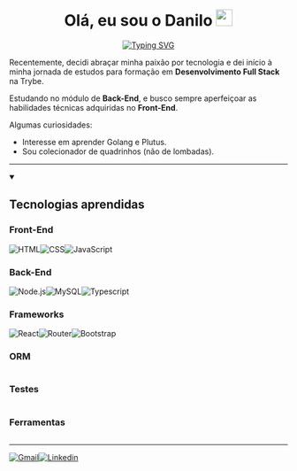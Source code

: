<h1 align="center">Olá, eu sou o Danilo <img src="https://media.giphy.com/media/hvRJCLFzcasrR4ia7z/giphy.gif" width="30px"/> </h1>

<p align='center'>
  <a href="https://git.io/typing-svg"><img src="https://readme-typing-svg.demolab.com?font=Fira+Code&size=28&duration=3000&pause=500&center=true&&width=435&height=70&lines=Desenvolvedor+Front-End;Estudante+de+Back-End;Whovian" alt="Typing SVG" /></a>
</p>
<p >Recentemente, decidi abraçar minha paixão por tecnologia e dei início à minha jornada de estudos para formação em <strong>Desenvolvimento Full Stack</strong> na Trybe.</p>
<p>Estudando no módulo de <strong>Back-End</strong>, e busco sempre aperfeiçoar as habilidades técnicas adquiridas no <strong>Front-End</strong>. </p>

<p>Algumas curiosidades:</p>

<ul>
  <li>Interesse em aprender Golang e Plutus.</li>
  <li>Sou colecionador de quadrinhos (não de lombadas).</li>
</ul>

**********
<details open>
  <summary><h2>Tecnologias aprendidas</h2></summary>

  <h3>Front-End</h3>
  <span style="display:flex">
    <img/ src="https://img.shields.io/badge/HTML5-E34F26?style=for-the-badge&logo=html5&logoColor=white" alt="HTML" style='pointer-events:none'>
    <img/ src="https://img.shields.io/badge/CSS3-1572B6?style=for-the-badge&logo=css3&logoColor=white" alt="CSS">
    <img/ src="https://img.shields.io/badge/JavaScript-323330?style=for-the-badge&logo=javascript&logoColor=F7DF1E" alt="JavaScript">
  </span>
  <h3>Back-End</h3>
  <span style="display:flex">
    <img/ src="https://img.shields.io/badge/Node.js-339933?style=for-the-badge&logo=nodedotjs&logoColor=white" alt="Node.js">
    <img/ src="https://img.shields.io/badge/MySQL-005C84?style=for-the-badge&logo=mysql&logoColor=white" alt="MySQL">
    <img/ src="https://img.shields.io/badge/TypeScript-007ACC?style=for-the-badge&logo=typescript&logoColor=white" alt="Typescript">
  </span>
  <h3>Frameworks</h3>
  <span style="display:flex">
    <img/ src="https://img.shields.io/badge/React-20232A?style=for-the-badge&logo=react&logoColor=61DAFB" alt="React">
    <img/ src="https://img.shields.io/badge/Redux-593D88?style=for-the-badge&logo=redux&logoColor=white" alt="">
    <img/ src="https://img.shields.io/badge/Express.js-000000?style=for-the-badge&logo=express&logoColor=white" alt="">
    <img/ src="https://img.shields.io/badge/React_Router-CA4245?style=for-the-badge&logo=react-router&logoColor=white" alt="Router">
    <img/ src="https://img.shields.io/badge/JWT-000000?style=for-the-badge&logo=JSON%20web%20tokens&logoColor=white" alt="">
    <img/ src="https://img.shields.io/badge/Bootstrap-563D7C?style=for-the-badge&logo=bootstrap&logoColor=white" alt="Bootstrap">
  </span>
  <h3>ORM</h3>
  <span style="display:flex">
    <img/ src="https://img.shields.io/badge/Sequelize-52B0E7?style=for-the-badge&logo=Sequelize&logoColor=white" alt="">
  </span>
  <h3>Testes</h3>
  <span style="display:flex">
    <img/ src="https://img.shields.io/badge/Jest-C21325?style=for-the-badge&logo=jest&logoColor=white" alt="">
    <img/ src="https://img.shields.io/badge/Cypress-17202C?style=for-the-badge&logo=cypress&logoColor=white" alt="">
  </span>
  <h3>Ferramentas</h3>
  <span style="display:flex">
    <img/ src="https://img.shields.io/badge/Docker-2CA5E0?style=for-the-badge&logo=docker&logoColor=white" alt="">
    <img/ src="https://img.shields.io/badge/GIT-E44C30?style=for-the-badge&logo=git&logoColor=white" alt="">
    <img/ src="https://img.shields.io/badge/eslint-3A33D1?style=for-the-badge&logo=eslint&logoColor=white" alt="">
    <img/ src="https://img.shields.io/badge/Trello-0052CC?style=for-the-badge&logo=trello&logoColor=white" alt="">
    <img/ src="https://img.shields.io/badge/Inkscape-000000?style=for-the-badge&logo=Inkscape&logoColor=white" alt="">
  </span>

</details>


**********


<span style="display:flex">
  <a href="mailto:dan.argolo@gmail.com">
    <img src="https://img.shields.io/badge/Gmail-D14836?style=for-the-badge&logo=gmail&logoColor=white" alt="Gmail"/>
  </a>
  <a href="https://www.linkedin.com/in/danargolo/" target="_blank">
    <img src="https://img.shields.io/badge/LinkedIn-0077B5?style=for-the-badge&logo=linkedin&logoColor=white" alt="Linkedin">
  </a>
</span>